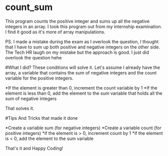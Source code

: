 # count_sum
This program counts the positive integer and sums up all the negative integers in an array. I took this program out from my internship examination. I find it good as it's more of array manipulations. 

PS. I made a mistake during the exam as I overlook the question, I thought that I have to sum up both positive and negative integers on the other side. The Tech HR laugh on my mistake but the approach is good. I just did overlook the question hehe

#What I did?
These conditions will solve it. Let's assume I already have the array, a variable that contains the sum of negative integers and the count variable for the positive integers.

*If the element is greater than 0, increment the count variable by 1
*If the element is less than 0, add the element to the sum variable that holds all the sum of negative integers 

That solves it.

#Tips And Tricks that made it done

*Create a variable sum (for negative integers)
*Create a variable count (for positive integers)
*if the element is > 0, increment count by 1
*if the element is < 0, add the element to the sum variable

That's it and Happy Coding! 
